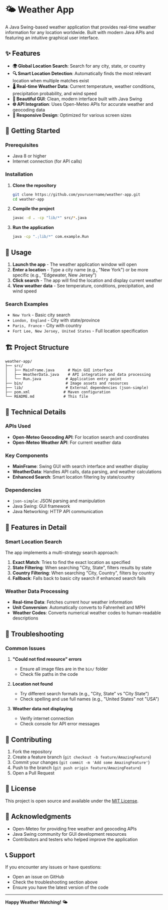# 🌤️ Weather App

A Java Swing-based weather application that provides real-time weather information for any location worldwide. Built with modern Java APIs and featuring an intuitive graphical user interface.

## ✨ Features

- **🌍 Global Location Search**: Search for any city, state, or country
- **🔍 Smart Location Detection**: Automatically finds the most relevant location when multiple matches exist
- **🌡️ Real-time Weather Data**: Current temperature, weather conditions, precipitation probability, and wind speed
- **🎨 Beautiful GUI**: Clean, modern interface built with Java Swing
- **🌐 API Integration**: Uses Open-Meteo APIs for accurate weather and geocoding data
- **📱 Responsive Design**: Optimized for various screen sizes

## 🚀 Getting Started

### Prerequisites

- Java 8 or higher
- Internet connection (for API calls)

### Installation

1. **Clone the repository**

   ```bash
   git clone https://github.com/yourusername/weather-app.git
   cd weather-app
   ```

2. **Compile the project**

   ```bash
   javac -d . -cp "lib/*" src/*.java
   ```

3. **Run the application**
   ```bash
   java -cp ".;lib/*" com.example.Run
   ```

## 📖 Usage

1. **Launch the app** - The weather application window will open
2. **Enter a location** - Type a city name (e.g., "New York") or be more specific (e.g., "Edgewater, New Jersey")
3. **Click search** - The app will find the location and display current weather
4. **View weather data** - See temperature, conditions, precipitation, and wind speed

### Search Examples

- `New York` - Basic city search
- `London, England` - City with state/province
- `Paris, France` - City with country
- `Fort Lee, New Jersey, United States` - Full location specification

## 🏗️ Project Structure

```
weather-app/
├── src/
│   ├── MainFrame.java      # Main GUI interface
│   ├── WeatherData.java    # API integration and data processing
│   └── Run.java           # Application entry point
├── bin/                   # Image assets and resources
├── lib/                   # External dependencies (json-simple)
├── pom.xml               # Maven configuration
└── README.md             # This file
```

## 🔧 Technical Details

### APIs Used

- **Open-Meteo Geocoding API**: For location search and coordinates
- **Open-Meteo Weather API**: For current weather data

### Key Components

- **MainFrame**: Swing GUI with search interface and weather display
- **WeatherData**: Handles API calls, data parsing, and weather calculations
- **Enhanced Search**: Smart location filtering by state/country

### Dependencies

- `json-simple`: JSON parsing and manipulation
- Java Swing: GUI framework
- Java Networking: HTTP API communication

## 🎯 Features in Detail

### Smart Location Search

The app implements a multi-strategy search approach:

1. **Exact Match**: Tries to find the exact location as specified
2. **State Filtering**: When searching "City, State", filters results by state
3. **Country Filtering**: When searching "City, Country", filters by country
4. **Fallback**: Falls back to basic city search if enhanced search fails

### Weather Data Processing

- **Real-time Data**: Fetches current hour weather information
- **Unit Conversion**: Automatically converts to Fahrenheit and MPH
- **Weather Codes**: Converts numerical weather codes to human-readable descriptions

## 🐛 Troubleshooting

### Common Issues

1. **"Could not find resource" errors**

   - Ensure all image files are in the `bin/` folder
   - Check file paths in the code

2. **Location not found**

   - Try different search formats (e.g., "City, State" vs "City State")
   - Check spelling and use full names (e.g., "United States" not "USA")

3. **Weather data not displaying**
   - Verify internet connection
   - Check console for API error messages

## 🤝 Contributing

1. Fork the repository
2. Create a feature branch (`git checkout -b feature/AmazingFeature`)
3. Commit your changes (`git commit -m 'Add some AmazingFeature'`)
4. Push to the branch (`git push origin feature/AmazingFeature`)
5. Open a Pull Request

## 📝 License

This project is open source and available under the [MIT License](LICENSE).

## 🙏 Acknowledgments

- Open-Meteo for providing free weather and geocoding APIs
- Java Swing community for GUI development resources
- Contributors and testers who helped improve the application

## 📞 Support

If you encounter any issues or have questions:

- Open an issue on GitHub
- Check the troubleshooting section above
- Ensure you have the latest version of the code

---

**Happy Weather Watching! 🌤️**
